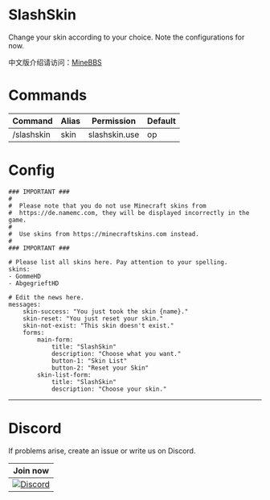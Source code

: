 # SlashSkin

Change your skin according to your choice. Note the configurations for now.

中文版介绍请访问：[MineBBS](https://www.minebbs.com/resources/slashskin.654/)

# Commands
Command | Alias | Permission | Default
------- | ----- | ---------- | --------
/slashskin | skin | slashskin.use | op
# Config
```
### IMPORTANT ###
#
#  Please note that you do not use Minecraft skins from 
#  https://de.namemc.com, they will be displayed incorrectly in the game.
#
#  Use skins from https://minecraftskins.com instead.
#
### IMPORTANT ###

# Please list all skins here. Pay attention to your spelling.
skins:
- GommeHD
- AbgegrieftHD

# Edit the news here.
messages:
    skin-success: "You just took the skin {name}."
    skin-reset: "You just reset your skin."
    skin-not-exist: "This skin doesn't exist."
    forms:
        main-form:
            title: "SlashSkin"
            description: "Choose what you want."
            button-1: "Skin List"
            button-2: "Reset your Skin"
        skin-list-form:
            title: "SlashSkin"
            description: "Choose your skin."
```

------------
# Discord
If problems arise, create an issue or write us on Discord.

| Join now |
| :---: |
[![Discord](https://img.shields.io/discord/427472879072968714.svg?style=flat-square&label=discord&colorB=7289da)](https://discord.gg/Ce2aY25) |
